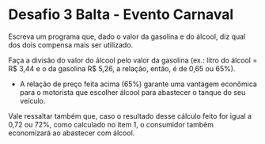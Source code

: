 # Desafio 3 Balta - Evento Carnaval

Escreva um programa que, dado o valor da gasolina e do álcool, diz qual dos dois compensa mais ser utilizado.

Faça a divisão do valor do álcool pelo valor da gasolina (ex.: litro do álcool = R$ 3,44 e o da gasolina R$ 5,26, a relação, então, é de 0,65 ou 65%).

- A relação de preço feita acima (65%) garante uma vantagem econômica para o motorista que escolher álcool para abastecer o tanque do seu veículo.

Vale ressaltar também que, caso o resultado desse cálculo feito for igual a 0,72 ou 72%, como calculado no item 1, o consumidor também economizará ao abastecer com álcool.
